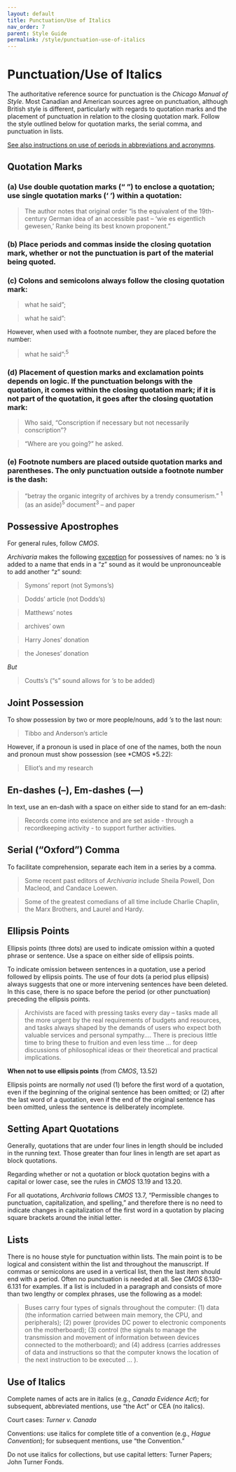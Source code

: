 ```yaml
---
layout: default
title: Punctuation/Use of Italics
nav_order: 7
parent: Style Guide
permalink: /style/punctuation-use-of-italics
---
```

# Punctuation/Use of Italics
The authoritative reference source for punctuation is the  *Chicago Manual of Style*. Most Canadian and American sources agree on punctuation, although British style is different, particularly with regards to quotation marks and the placement of punctuation in relation to the closing quotation mark. Follow the style outlined below for quotation marks, the serial comma, and punctuation in lists.

[See also instructions on use of periods in abbreviations and acronymns](/style-guide/style/abbreviations-and-acronymns).

## Quotation Marks
### (a) Use double quotation marks (“ ”) to enclose a quotation; use single quotation marks (‘ ’) within a quotation:

> The author notes that original order “is the equivalent of the 19th-century German idea of an accessible past – ‘wie es eigentlich gewesen,’ Ranke being its best known proponent.”

### (b) Place periods and commas inside the closing quotation mark, whether or not the punctuation is part of the material being quoted.

### (c) Colons and semicolons always follow the closing quotation mark:

> what he said”;

> what he said”:

However, when used with a footnote number, they are placed before the number:

> what he said”:<sup>5</sup>

### (d) Placement of question marks and exclamation points depends on logic. If the punctuation belongs with the quotation, it comes within the closing quotation mark; if it is not part of the quotation, it goes after the closing quotation mark:

> Who said, “Conscription if necessary but not necessarily conscription”?

> “Where are you going?” he asked.

### (e) Footnote numbers are placed outside quotation marks and parentheses. The only punctuation outside a footnote number is the dash:

> “betray the organic integrity of archives by a trendy consumerism.” <sup>1</sup>
> (as an aside)<sup>5</sup>
> document<sup>3</sup> – and paper

## Possessive Apostrophes
For general rules, follow *CMOS*.

*Archivaria* makes the following <u>exception</u> for possessives of names: no *’s* is added to a name that ends in a “z” sound as it would be unpronounceable to add another “z” sound:

> Symons’ report (not Symons’s)

> Dodds’ article (not Dodds’s)

> Matthews’ notes

> archives’ own

> Harry Jones’ donation

> the Joneses’ donation

*But*

> Coutts’s (“s” sound allows for *’s* to be added)

## Joint Possession
To show possession by two or more people/nouns, add *’s* to the last noun:

> Tibbo and Anderson’s article

However, if a pronoun is used in place of one of the names, both the noun and pronoun must show possession (see *CMOS *5.22):

> Elliot’s and my research

## En-dashes (–), Em-dashes (—)
In text, use an en-dash with a space on either side to stand for an em-dash:

> Records come into existence and are set aside - through a recordkeeping activity - to support further activities.

## Serial (“Oxford”) Comma
To facilitate comprehension, separate each item in a series by a comma.

> Some recent past editors of *Archivaria* include Sheila Powell, Don Macleod, and Candace Loewen.

> Some of the greatest comedians of all time include Charlie Chaplin, the Marx Brothers, and Laurel and Hardy.

## Ellipsis Points
Ellipsis points (three dots) are used to indicate omission within a quoted phrase or sentence. Use a space on either side of ellipsis points.

To indicate omission between sentences in a quotation, use a period followed by ellipsis points. The use of four dots (a period plus ellipsis) always suggests that one or more intervening sentences have been deleted. In this case, there is no space before the period (or other punctuation) preceding the ellipsis points.

> Archivists are faced with pressing tasks every day – tasks made all the more urgent by the real requirements of budgets and resources, and tasks always shaped by the demands of users who expect both valuable services and personal sympathy.… There is precious little time to bring these to fruition and even less time … for deep discussions of philosophical ideas or their theoretical and practical implications.

**When not to use ellipsis points** (from *CMOS*, 13.52)

Ellipsis points are normally *not* used (1) before the first word of a quotation, even if the beginning of the original sentence has been omitted; or (2) after the last word of a quotation, even if the end of the original sentence has been omitted, unless the sentence is deliberately incomplete.

## Setting Apart Quotations
Generally, quotations that are under four lines in length should be included in the running text. Those greater than four lines in length are set apart as block quotations.

Regarding whether or not a quotation or block quotation begins with a capital or lower case, see the rules in *CMOS* 13.19 and 13.20.

For all quotations, *Archivaria* follows *CMOS* 13.7, “Permissible changes to punctuation, capitalization, and spelling,” and therefore there is no need to indicate changes in capitalization of the first word in a quotation by placing square brackets around the initial letter.

## Lists
There is no house style for punctuation within lists. The main point is to be logical and consistent within the list and throughout the manuscript. If commas or semicolons are used in a vertical list, then the last item should
end with a period. Often no punctuation is needed at all. See *CMOS* 6.130–6.131 for examples. If a list is included in a paragraph and consists of more than two lengthy or complex phrases, use the following as a model:

> Buses carry four types of signals throughout the computer: (1) data (the information carried between main memory, the CPU, and peripherals); (2) power (provides DC power to electronic components on the motherboard); (3) control (the signals to manage the transmission and movement of information between devices connected to the motherboard); and (4) address (carries addresses of data and instructions so that the computer knows the location of the next instruction to be executed … ).

## Use of Italics
Complete names of acts are in italics (e.g., *Canada Evidence Act*); for subsequent, abbreviated mentions, use “the Act” or CEA (no italics).

Court cases: *Turner v. Canada*

Conventions: use italics for complete title of a convention (e.g., *Hague Convention*); for subsequent mentions, use “the Convention.”

Do not use italics for collections, but use capital letters: Turner Papers; John Turner Fonds.